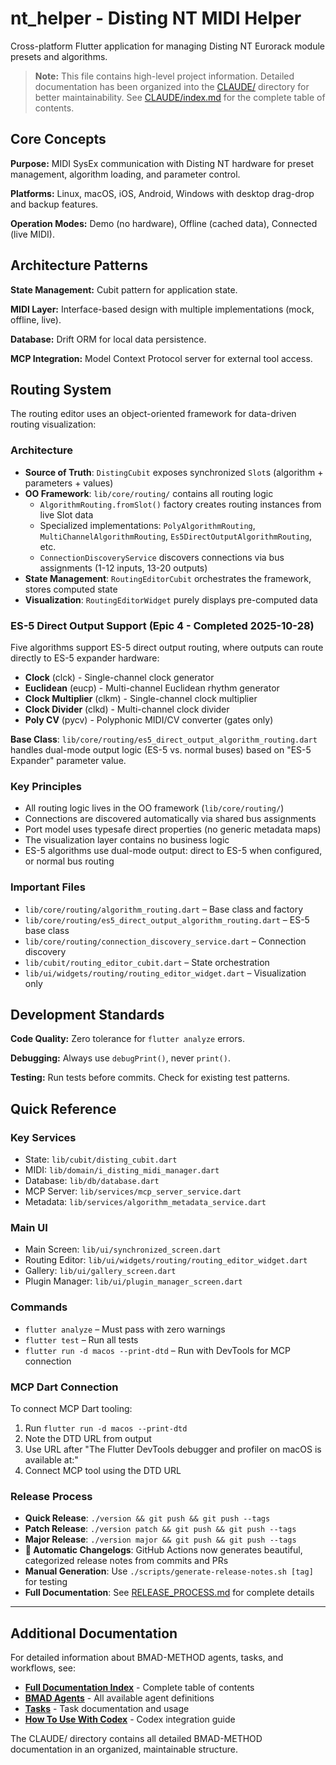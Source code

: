 # nt_helper - Disting NT MIDI Helper

Cross-platform Flutter application for managing Disting NT Eurorack module presets and algorithms.

> **Note:** This file contains high-level project information. Detailed documentation has been organized into the [CLAUDE/](./CLAUDE/) directory for better maintainability. See [CLAUDE/index.md](./CLAUDE/index.md) for the complete table of contents.

## Core Concepts

**Purpose:** MIDI SysEx communication with Disting NT hardware for preset management, algorithm loading, and parameter control.

**Platforms:** Linux, macOS, iOS, Android, Windows with desktop drag-drop and backup features.

**Operation Modes:** Demo (no hardware), Offline (cached data), Connected (live MIDI).

## Architecture Patterns

**State Management:** Cubit pattern for application state.

**MIDI Layer:** Interface-based design with multiple implementations (mock, offline, live).

**Database:** Drift ORM for local data persistence.

**MCP Integration:** Model Context Protocol server for external tool access.

## Routing System

The routing editor uses an object-oriented framework for data-driven routing visualization:

### Architecture
- **Source of Truth**: `DistingCubit` exposes synchronized `Slot`s (algorithm + parameters + values)
- **OO Framework**: `lib/core/routing/` contains all routing logic
  - `AlgorithmRouting.fromSlot()` factory creates routing instances from live Slot data
  - Specialized implementations: `PolyAlgorithmRouting`, `MultiChannelAlgorithmRouting`, `Es5DirectOutputAlgorithmRouting`, etc.
  - `ConnectionDiscoveryService` discovers connections via bus assignments (1-12 inputs, 13-20 outputs)
- **State Management**: `RoutingEditorCubit` orchestrates the framework, stores computed state
- **Visualization**: `RoutingEditorWidget` purely displays pre-computed data

### ES-5 Direct Output Support (Epic 4 - Completed 2025-10-28)
Five algorithms support ES-5 direct output routing, where outputs can route directly to ES-5 expander hardware:
- **Clock** (clck) - Single-channel clock generator
- **Euclidean** (eucp) - Multi-channel Euclidean rhythm generator
- **Clock Multiplier** (clkm) - Single-channel clock multiplier
- **Clock Divider** (clkd) - Multi-channel clock divider
- **Poly CV** (pycv) - Polyphonic MIDI/CV converter (gates only)

**Base Class**: `lib/core/routing/es5_direct_output_algorithm_routing.dart` handles dual-mode output logic (ES-5 vs. normal buses) based on "ES-5 Expander" parameter value.

### Key Principles
- All routing logic lives in the OO framework (`lib/core/routing/`)
- Connections are discovered automatically via shared bus assignments
- Port model uses typesafe direct properties (no generic metadata maps)
- The visualization layer contains no business logic
- ES-5 algorithms use dual-mode output: direct to ES-5 when configured, or normal bus routing

### Important Files
- `lib/core/routing/algorithm_routing.dart` – Base class and factory
- `lib/core/routing/es5_direct_output_algorithm_routing.dart` – ES-5 base class
- `lib/core/routing/connection_discovery_service.dart` – Connection discovery
- `lib/cubit/routing_editor_cubit.dart` – State orchestration
- `lib/ui/widgets/routing/routing_editor_widget.dart` – Visualization only

## Development Standards

**Code Quality:** Zero tolerance for `flutter analyze` errors.

**Debugging:** Always use `debugPrint()`, never `print()`.

**Testing:** Run tests before commits. Check for existing test patterns.

## Quick Reference

### Key Services
- State: `lib/cubit/disting_cubit.dart`
- MIDI: `lib/domain/i_disting_midi_manager.dart`
- Database: `lib/db/database.dart`
- MCP Server: `lib/services/mcp_server_service.dart`
- Metadata: `lib/services/algorithm_metadata_service.dart`

### Main UI
- Main Screen: `lib/ui/synchronized_screen.dart`
- Routing Editor: `lib/ui/widgets/routing/routing_editor_widget.dart`
- Gallery: `lib/ui/gallery_screen.dart`
- Plugin Manager: `lib/ui/plugin_manager_screen.dart`

### Commands
- `flutter analyze` – Must pass with zero warnings
- `flutter test` – Run all tests
- `flutter run -d macos --print-dtd` – Run with DevTools for MCP connection

### MCP Dart Connection
To connect MCP Dart tooling:
1. Run `flutter run -d macos --print-dtd`
2. Note the DTD URL from output
3. Use URL after "The Flutter DevTools debugger and profiler on macOS is available at:"
4. Connect MCP tool using the DTD URL

### Release Process
- **Quick Release**: `./version && git push && git push --tags` 
- **Patch Release**: `./version patch && git push && git push --tags`
- **Major Release**: `./version major && git push && git push --tags`
- **📝 Automatic Changelogs**: GitHub Actions now generates beautiful, categorized release notes from commits and PRs
- **Manual Generation**: Use `./scripts/generate-release-notes.sh [tag]` for testing
- **Full Documentation**: See [RELEASE_PROCESS.md](./RELEASE_PROCESS.md) for complete details

---

## Additional Documentation

For detailed information about BMAD-METHOD agents, tasks, and workflows, see:

- **[Full Documentation Index](./CLAUDE/index.md)** - Complete table of contents
- **[BMAD Agents](./CLAUDE/agents.md)** - All available agent definitions
- **[Tasks](./CLAUDE/tasks.md)** - Task documentation and usage
- **[How To Use With Codex](./CLAUDE/how-to-use-with-codex.md)** - Codex integration guide

The CLAUDE/ directory contains all detailed BMAD-METHOD documentation in an organized, maintainable structure.
